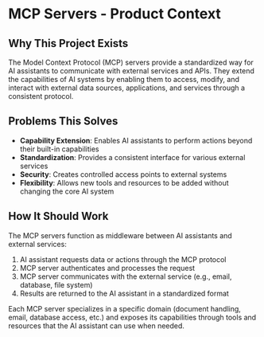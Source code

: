 # MCP Servers - Product Context

## Why This Project Exists
The Model Context Protocol (MCP) servers provide a standardized way for AI assistants to communicate with external services and APIs. They extend the capabilities of AI systems by enabling them to access, modify, and interact with external data sources, applications, and services through a consistent protocol.

## Problems This Solves
- **Capability Extension**: Enables AI assistants to perform actions beyond their built-in capabilities
- **Standardization**: Provides a consistent interface for various external services
- **Security**: Creates controlled access points to external systems
- **Flexibility**: Allows new tools and resources to be added without changing the core AI system

## How It Should Work
The MCP servers function as middleware between AI assistants and external services:
1. AI assistant requests data or actions through the MCP protocol
2. MCP server authenticates and processes the request
3. MCP server communicates with the external service (e.g., email, database, file system)
4. Results are returned to the AI assistant in a standardized format

Each MCP server specializes in a specific domain (document handling, email, database access, etc.) and exposes its capabilities through tools and resources that the AI assistant can use when needed.
